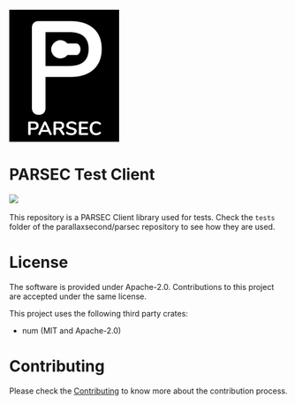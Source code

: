 <!--
  -- Copyright (c) 2019, Arm Limited, All Rights Reserved
  -- SPDX-License-Identifier: Apache-2.0
  --
  -- Licensed under the Apache License, Version 2.0 (the "License"); you may
  -- not use this file except in compliance with the License.
  -- You may obtain a copy of the License at
  --
  -- http://www.apache.org/licenses/LICENSE-2.0
  --
  -- Unless required by applicable law or agreed to in writing, software
  -- distributed under the License is distributed on an "AS IS" BASIS, WITHOUT
  -- WARRANTIES OR CONDITIONS OF ANY KIND, either express or implied.
  -- See the License for the specific language governing permissions and
  -- limitations under the License.
--->
![PARSEC logo](PARSEC.png)
# PARSEC Test Client

![](https://github.com/parallaxsecond/parsec-client-test/workflows/Continuous%20Integration/badge.svg)

This repository is a PARSEC Client library used for tests. Check the `tests` folder of the
parallaxsecond/parsec repository to see how they are used.

# License

The software is provided under Apache-2.0. Contributions to this project are accepted under the same license.

This project uses the following third party crates:
* num (MIT and Apache-2.0)

# Contributing

Please check the [Contributing](CONTRIBUTING.md) to know more about the contribution process.


